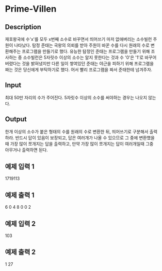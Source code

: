 # Prime-Villen

## Description

재호왕국에 수'x'를 모두 x번째 소수로 바꾸면서 띄어쓰기 마저 없애버리는 소수빌런 주원이 나타났다. 탐정 준태는 국왕의 의뢰를 받아 주원이 바꾼 수를 다시 원래의 수로 변환해주는 프로그램을 만들기로 했다. 유능한 탐정인 준태는 프로그램을 만들기 위해 조사하는 중 소수빌런은 5자릿수 이상의 소수는 알지 못한다는 것과 수 '0'은 '1'로 바꾸어 버렸다는 것을 밝혀냈지만 다른 일이 쌓여있던 준태는 야근을 피하기 위해 프로그램을 짜는 것은 당신에게 부탁하기로 했다. 어서 빨리 프로그램을 짜서 준태한테 넘겨주자.

## Input

최대 50만 자리의 수가 주어진다. 5자릿수 이상의 소수를 써야하는 경우는 나오지 않는다.

## Output

한개 이상의 소수가 붙은 형태의 수를 원래의 수로 변환한 뒤, 띄어쓰기로 구분해서 출력하라. 반드시 답이 있음이 보장되고, 답은 여러개가 나올 수 있으므로 그 중에 변환했을 때 가장 많이 쪼개지는 답을 출력하고, 만약 가장 많이 쪼개지는 답이 여러개일때 그중 아무거나 출력하면 된다.


## 예제 입력 1
1719113
## 예제 출력 1
6
0 4 8 0 0 2

## 예제 입력 2
103
## 예제 출력 2
1
27